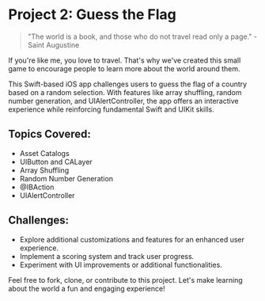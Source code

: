 # Project 2: Guess the Flag

> "The world is a book, and those who do not travel read only a page." - Saint Augustine

If you're like me, you love to travel. That's why we've created this small game to encourage people to learn more about the world around them.

This Swift-based iOS app challenges users to guess the flag of a country based on a random selection. With features like array shuffling, random number generation, and UIAlertController, the app offers an interactive experience while reinforcing fundamental Swift and UIKit skills.

## Topics Covered:

- Asset Catalogs
- UIButton and CALayer
- Array Shuffling
- Random Number Generation
- @IBAction
- UIAlertController

## Challenges:

- Explore additional customizations and features for an enhanced user experience.
- Implement a scoring system and track user progress.
- Experiment with UI improvements or additional functionalities.

Feel free to fork, clone, or contribute to this project. Let's make learning about the world a fun and engaging experience!


